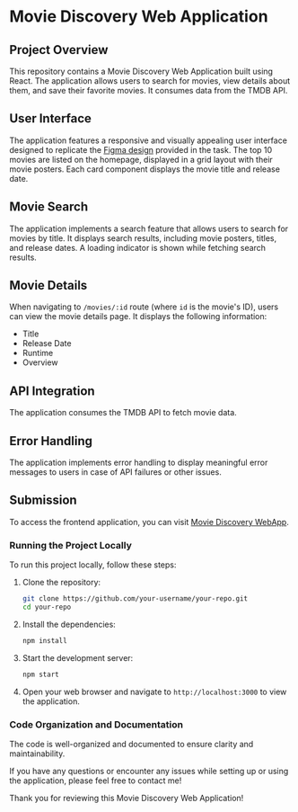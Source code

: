# Movie Discovery Web Application

## Project Overview

This repository contains a Movie Discovery Web Application built using React. The application allows users to search for movies, view details about them, and save their favorite movies. It consumes data from the TMDB API.

## User Interface

The application features a responsive and visually appealing user interface designed to replicate the [Figma design](https://www.figma.com/file/tVfgoNfhYkQaUkh8LGqRab/MovieBox-(Community)?node-id=1231%3A344&mode=dev) provided in the task. The top 10 movies are listed on the homepage, displayed in a grid layout with their movie posters. Each card component displays the movie title and release date.

## Movie Search

The application implements a search feature that allows users to search for movies by title. It displays search results, including movie posters, titles, and release dates. A loading indicator is shown while fetching search results.

## Movie Details

When navigating to `/movies/:id` route (where `id` is the movie's ID), users can view the movie details page. It displays the following information:

- Title
- Release Date
- Runtime
- Overview

## API Integration

The application consumes the TMDB API to fetch movie data. 

## Error Handling

The application implements error handling to display meaningful error messages to users in case of API failures or other issues.

## Submission

To access the frontend application, you can visit [Movie Discovery WebApp](https://movie-discovery-webapp-six.vercel.app/).

### Running the Project Locally

To run this project locally, follow these steps:

1. Clone the repository:

   ```bash
   git clone https://github.com/your-username/your-repo.git
   cd your-repo
   ```

2. Install the dependencies:

   ```bash
   npm install
   ```
   
3. Start the development server:

   ```bash
   npm start
   ```

4. Open your web browser and navigate to `http://localhost:3000` to view the application.

### Code Organization and Documentation

The code is well-organized and documented to ensure clarity and maintainability.

If you have any questions or encounter any issues while setting up or using the application, please feel free to contact me!

Thank you for reviewing this Movie Discovery Web Application!
